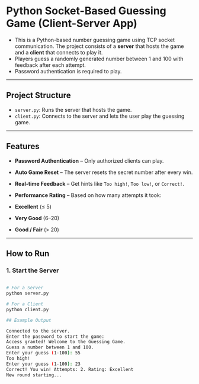 # Python Socket-Based Guessing Game (Client-Server App)

- This is a Python-based number guessing game using TCP socket communication. The project consists of a **server** that hosts the game and a **client** that connects to play it. 
- Players guess a randomly generated number between 1 and 100 with feedback after each attempt.
- Password authentication is required to play.

---

## Project Structure

- `server.py`: Runs the server that hosts the game.
- `client.py`: Connects to the server and lets the user play the guessing game.

---

## Features

-  **Password Authentication** – Only authorized clients can play.
-  **Auto Game Reset** – The server resets the secret number after every win.
-  **Real-time Feedback** – Get hints like `Too high!`, `Too low!`, or `Correct!`.
-  **Performance Rating** – Based on how many attempts it took:

  - **Excellent** (≤ 5)
  - **Very Good** (6–20)
  - **Good / Fair** (> 20)

---

## How to Run

### 1. Start the Server
```bash

# For a Server
python server.py

# For a Client
python client.py

## Example Output

Connected to the server.
Enter the password to start the game: 
Access granted! Welcome to the Guessing Game.
Guess a number between 1 and 100.
Enter your guess (1-100): 55
Too high!
Enter your guess (1-100): 23
Correct! You win! Attempts: 2. Rating: Excellent
New round starting...
